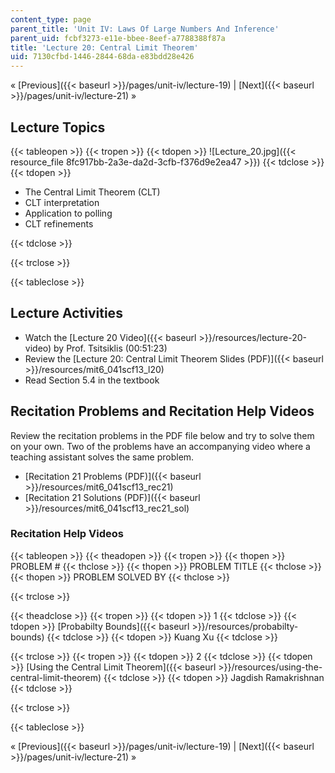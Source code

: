 ```yaml
---
content_type: page
parent_title: 'Unit IV: Laws Of Large Numbers And Inference'
parent_uid: fcbf3273-e11e-bbee-8eef-a7788388f87a
title: 'Lecture 20: Central Limit Theorem'
uid: 7130cfbd-1446-2844-68da-e83bdd28e426
---
```


« [Previous]({{< baseurl >}}/pages/unit-iv/lecture-19) | [Next]({{< baseurl >}}/pages/unit-iv/lecture-21) »

Lecture Topics
--------------

{{< tableopen >}}
{{< tropen >}}
{{< tdopen >}}
![Lecture_20.jpg]({{< resource_file 8fc917bb-2a3e-da2d-3cfb-f376d9e2ea47 >}})
{{< tdclose >}}
{{< tdopen >}}


*   The Central Limit Theorem (CLT)
*   CLT interpretation
*   Application to polling
*   CLT refinements


{{< tdclose >}}

{{< trclose >}}

{{< tableclose >}}

Lecture Activities
------------------

*   Watch the [Lecture 20 Video]({{< baseurl >}}/resources/lecture-20-video) by Prof. Tsitsiklis (00:51:23)
*   Review the [Lecture 20: Central Limit Theorem Slides (PDF)]({{< baseurl >}}/resources/mit6_041scf13_l20)
*   Read Section 5.4 in the textbook

Recitation Problems and Recitation Help Videos
----------------------------------------------

Review the recitation problems in the PDF file below and try to solve them on your own. Two of the problems have an accompanying video where a teaching assistant solves the same problem.

*   [Recitation 21 Problems (PDF)]({{< baseurl >}}/resources/mit6_041scf13_rec21)
*   [Recitation 21 Solutions (PDF)]({{< baseurl >}}/resources/mit6_041scf13_rec21_sol)

### Recitation Help Videos

{{< tableopen >}}
{{< theadopen >}}
{{< tropen >}}
{{< thopen >}}
PROBLEM #
{{< thclose >}}
{{< thopen >}}
PROBLEM TITLE
{{< thclose >}}
{{< thopen >}}
PROBLEM SOLVED BY
{{< thclose >}}

{{< trclose >}}

{{< theadclose >}}
{{< tropen >}}
{{< tdopen >}}
1
{{< tdclose >}}
{{< tdopen >}}
[Probabilty Bounds]({{< baseurl >}}/resources/probabilty-bounds)
{{< tdclose >}}
{{< tdopen >}}
Kuang Xu
{{< tdclose >}}

{{< trclose >}}
{{< tropen >}}
{{< tdopen >}}
2
{{< tdclose >}}
{{< tdopen >}}
[Using the Central Limit Theorem]({{< baseurl >}}/resources/using-the-central-limit-theorem)
{{< tdclose >}}
{{< tdopen >}}
Jagdish Ramakrishnan
{{< tdclose >}}

{{< trclose >}}

{{< tableclose >}}

« [Previous]({{< baseurl >}}/pages/unit-iv/lecture-19) | [Next]({{< baseurl >}}/pages/unit-iv/lecture-21) »